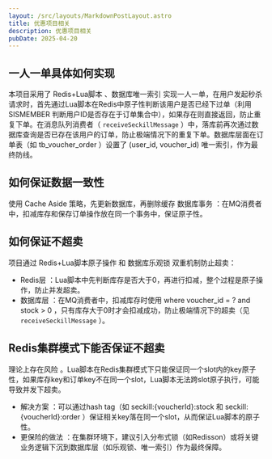 ```yaml
---
layout: /src/layouts/MarkdownPostLayout.astro
title: 优惠项目相关
description: 优惠项目相关
pubDate: 2025-04-20
---
```


## 一人一单具体如何实现

本项目采用了 Redis+Lua脚本 、数据库唯一索引 实现一人一单，在用户发起秒杀请求时，首先通过Lua脚本在Redis中原子性判断该用户是否已经下过单（利用 SISMEMBER 判断用户ID是否存在于订单集合中），如果存在则直接返回，防止重复下单。在消息队列消费者（ `receiveSeckillMessage` ）中，落库前再次通过数据库查询是否已存在该用户的订单，防止极端情况下的重复下单。数据库层面在订单表（如 tb_voucher_order ）设置了 (user_id, voucher_id) 唯一索引，作为最终防线。
## 如何保证数据一致性
使用 Cache Aside 策略，先更新数据库，再删除缓存
数据库事务 ：在MQ消费者中，扣减库存和保存订单操作放在同一个事务中，保证原子性。
## 如何保证不超卖
项目通过 Redis+Lua脚本原子操作 和 数据库乐观锁 双重机制防止超卖：

- Redis层 ：Lua脚本中先判断库存是否大于0，再进行扣减，整个过程是原子操作，防止并发超卖。
- 数据库层 ：在MQ消费者中，扣减库存时使用 where voucher_id = ? and stock > 0 ，只有库存大于0时才会扣减成功，防止极端情况下的超卖（见 `receiveSeckillMessage` ）。

## Redis集群模式下能否保证不超卖
理论上存在风险 。Lua脚本在Redis集群模式下只能保证同一个slot内的key原子性，如果库存key和订单key不在同一个slot，Lua脚本无法跨slot原子执行，可能导致并发下超卖。

- 解决方案 ：可以通过hash tag（如 seckill:{voucherId}:stock 和 seckill:{voucherId}:order ）保证相关key落在同一个slot，从而保证Lua脚本的原子性。
- 更保险的做法 ：在集群环境下，建议引入分布式锁（如Redisson）或将关键业务逻辑下沉到数据库层（如乐观锁、唯一索引）作为最终保障。